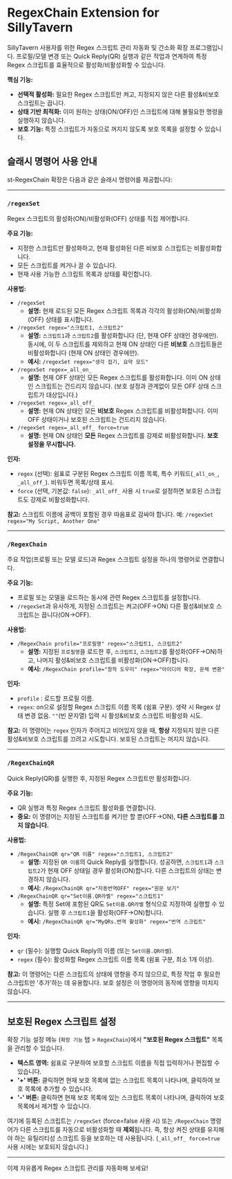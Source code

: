 # RegexChain Extension for SillyTavern

SillyTavern 사용자를 위한 Regex 스크립트 관리 자동화 및 간소화 확장 프로그램입니다. 프로필/모델 변경 또는 Quick Reply(QR) 실행과 같은 작업과 연계하여 특정 Regex 스크립트를 효율적으로 활성화/비활성화할 수 있습니다.

**핵심 기능:**

*   **선택적 활성화:** 필요한 Regex 스크립트만 켜고, 지정되지 않은 다른 활성&비보호 스크립트는 끕니다.
*   **상태 기반 최적화:** 이미 원하는 상태(ON/OFF)인 스크립트에 대해 불필요한 명령을 실행하지 않습니다.
*   **보호 기능:** 특정 스크립트가 자동으로 꺼지지 않도록 보호 목록을 설정할 수 있습니다.

## 슬래시 명령어 사용 안내

st-RegexChain 확장은 다음과 같은 슬래시 명령어를 제공합니다:

---

### `/regexSet`

Regex 스크립트의 활성화(ON)/비활성화(OFF) 상태를 직접 제어합니다.

**주요 기능:**

*   지정한 스크립트만 활성화하고, 현재 활성화된 다른 비보호 스크립트는 비활성화합니다.
*   모든 스크립트를 켜거나 끌 수 있습니다.
*   현재 사용 가능한 스크립트 목록과 상태를 확인합니다.

**사용법:**

*   `/regexSet`
    *   **설명:** 현재 로드된 모든 Regex 스크립트 목록과 각각의 활성화(ON)/비활성화(OFF) 상태를 표시합니다.
*   `/regexSet regex="스크립트1, 스크립트2"`
    *   **설명:** `스크립트1`과 `스크립트2`를 활성화합니다 (단, 현재 OFF 상태인 경우에만). 동시에, 이 두 스크립트를 제외하고 현재 ON 상태인 다른 **비보호** 스크립트들은 비활성화합니다 (현재 ON 상태인 경우에만).
    *   **예시:** `/regexSet regex="생각 접기, 요약 모드"`
*   `/regexSet regex=_all_on_`
    *   **설명:** 현재 OFF 상태인 모든 Regex 스크립트를 활성화합니다. 이미 ON 상태인 스크립트는 건드리지 않습니다. (보호 설정과 관계없이 모든 OFF 상태 스크립트가 대상입니다.)
*   `/regexSet regex=_all_off_`
    *   **설명:** 현재 ON 상태인 모든 **비보호** Regex 스크립트를 비활성화합니다. 이미 OFF 상태이거나 보호된 스크립트는 건드리지 않습니다.
*   `/regexSet regex=_all_off_ force=true`
    *   **설명:** 현재 ON 상태인 **모든** Regex 스크립트를 강제로 비활성화합니다. **보호 설정을 무시합니다.**

**인자:**

*   `regex` (선택): 쉼표로 구분된 Regex 스크립트 이름 목록, 특수 키워드(`_all_on_`, `_all_off_`). 비워두면 목록/상태 표시.
*   `force` (선택, 기본값: `false`): `_all_off_` 사용 시 `true`로 설정하면 보호된 스크립트도 강제로 비활성화합니다.

**참고:** 스크립트 이름에 공백이 포함된 경우 따옴표로 감싸야 합니다. 예: `/regexSet regex="My Script, Another One"`

---

### `/RegexChain`

주요 작업(프로필 또는 모델 로드)과 Regex 스크립트 설정을 하나의 명령어로 연결합니다.

**주요 기능:**

*   프로필 또는 모델을 로드하는 동시에 관련 Regex 스크립트를 설정합니다.
*   `/regexSet`과 유사하게, 지정된 스크립트는 켜고(OFF->ON) 다른 활성&비보호 스크립트는 끕니다(ON->OFF).

**사용법:**

*   `/RegexChain profile="프로필명" regex="스크립트1, 스크립트2"`
    *   **설명:** 지정된 `프로필명`을 로드한 후, `스크립트1`, `스크립트2`를 활성화(OFF->ON)하고, 나머지 활성&비보호 스크립트를 비활성화(ON->OFF)합니다.
    *   **예시:** `/RegexChain profile="창작 도우미" regex="아이디어 확장, 문체 변환"`

**인자:**

*   `profile` : 로드할 프로필 이름.
*   `regex`: on으로 설정할 Regex 스크립트 이름 목록 (쉼표 구분). 생략 시 Regex 상태 변경 없음. `""`(빈 문자열) 입력 시 활성&비보호 스크립트 비활성화 시도.

**참고:** 이 명령어는 `regex` 인자가 주어지고 비어있지 않을 때, **항상** 지정되지 않은 다른 활성&비보호 스크립트를 끄려고 시도합니다. 보호된 스크립트는 꺼지지 않습니다.

---

### `/RegexChainQR`

Quick Reply(QR)를 실행한 후, 지정된 Regex 스크립트만 활성화합니다.

**주요 기능:**

*   QR 실행과 특정 Regex 스크립트 활성화를 연결합니다.
*   **중요:** 이 명령어는 지정된 스크립트를 켜기만 할 뿐(OFF->ON), **다른 스크립트를 끄지 않습니다.**

**사용법:**

*   `/RegexChainQR qr="QR 이름" regex="스크립트1, 스크립트2"`
    *   **설명:** 지정된 `QR 이름`의 Quick Reply를 실행합니다. 성공하면, `스크립트1`과 `스크립트2`가 현재 OFF 상태일 경우 활성화(ON)합니다. 다른 스크립트의 상태는 변경하지 않습니다.
    *   **예시:** `/RegexChainQR qr="자동번역OFF" regex="원문 보기"`
*   `/RegexChainQR qr="Set이름.QR라벨" regex="스크립트1"`
    *   **설명:** 특정 Set에 포함된 QR도 `Set이름.QR라벨` 형식으로 지정하여 실행할 수 있습니다. 실행 후 `스크립트1`을 활성화(OFF->ON)합니다.
    *   **예시:** `/RegexChainQR qr="MyQRs.번역 활성화" regex="번역 스크립트"`

**인자:**

*   `qr` (필수): 실행할 Quick Reply의 이름 (또는 `Set이름.QR라벨`).
*   `regex` (필수): 활성화할 Regex 스크립트 이름 목록 (쉼표 구분, 최소 1개 이상).

**참고:** 이 명령어는 다른 스크립트의 상태에 영향을 주지 않으므로, 특정 작업 후 필요한 스크립트만 '추가'하는 데 유용합니다. 보호 설정은 이 명령어의 동작에 영향을 미치지 않습니다.

---

## 보호된 Regex 스크립트 설정

확장 기능 설정 메뉴 (`확장 기능` 탭 > `RegexChain`)에서 **"보호된 Regex 스크립트"** 목록을 관리할 수 있습니다.

*   **텍스트 영역:** 쉼표로 구분하여 보호할 스크립트 이름을 직접 입력하거나 편집할 수 있습니다.
*   **'+' 버튼:** 클릭하면 현재 보호 목록에 없는 스크립트 목록이 나타나며, 클릭하여 보호 목록에 추가할 수 있습니다.
*   **'-' 버튼:** 클릭하면 현재 보호 목록에 있는 스크립트 목록이 나타나며, 클릭하여 보호 목록에서 제거할 수 있습니다.

여기에 등록된 스크립트는 `/regexSet` (force=false 사용 시) 또는 `/RegexChain` 명령어가 다른 스크립트를 자동으로 비활성화할 때 **제외**됩니다. 즉, 항상 켜진 상태를 유지해야 하는 유틸리티성 스크립트 등을 보호하는 데 사용됩니다. (`_all_off_ force=true` 사용 시에는 보호되지 않습니다.)

---

이제 자유롭게 Regex 스크립트 관리를 자동화해 보세요!

